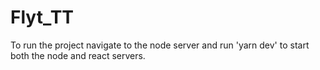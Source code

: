 # Flyt_TT

To run the project navigate to the node server and run 'yarn dev' to start both the node and react servers. 
